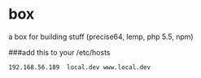box
===

a box for building stuff (precise64, lemp, php 5.5, npm)

###add this to your /etc/hosts

`192.168.56.189  local.dev www.local.dev`
